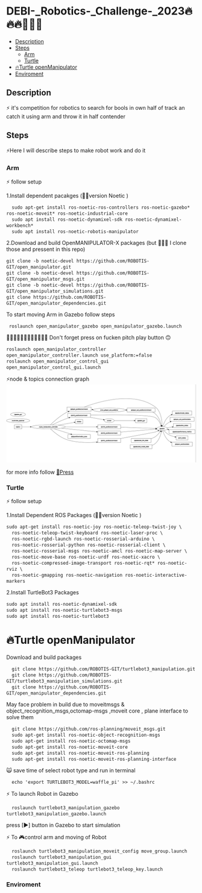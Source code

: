 # DEBI-_Robotics-_Challenge-_2023🔥🔥🔥🤖🤖🤖
- [Description](#Description)
- [Steps](#Steps)
  - [Arm](#Arm)
  - [Turtle](#Turtle)
- [🔥Turtle openManipulator](#Turtle-openManipulator)
- [Enviroment](#Enviroment)   
  


## Description
<p> ⚡️ it's competition for robotics to search for bools in own half of track an catch it using arm and throw it in half contender 


## Steps
  <p> ⚡️Here I will describe steps to make robot work and do it 

### Arm 
<p> ⚡️ follow setup
<p> 1.Install dependent pacakges (🙆‍♂️️version Noetic )
  
```console
  sudo apt-get install ros-noetic-ros-controllers ros-noetic-gazebo* ros-noetic-moveit* ros-noetic-industrial-core
  sudo apt install ros-noetic-dynamixel-sdk ros-noetic-dynamixel-workbench*
  sudo apt install ros-noetic-robotis-manipulator
```
<p> 2.Download and build OpenMANIPULATOR-X packages (but 👀️👀️👀️ I clone those and pressent in this repo)
  
  ```console
  git clone -b noetic-devel https://github.com/ROBOTIS-GIT/open_manipulator.git
  git clone -b noetic-devel https://github.com/ROBOTIS-GIT/open_manipulator_msgs.git
  git clone -b noetic-devel https://github.com/ROBOTIS-GIT/open_manipulator_simulations.git
  git clone https://github.com/ROBOTIS-GIT/open_manipulator_dependencies.git
```
  
 <p> To start moving Arm in Gazebo follow steps 
   
 ```console
  roslaunch open_manipulator_gazebo open_manipulator_gazebo.launch
  ```
  
  <p> 👀️👀️👀️👀️👀️👀️👀️👀️👀️👀️👀️👀️ Don't forget press on fucken pitch play button 🙃
    
  ```console
  roslaunch open_manipulator_controller open_manipulator_controller.launch use_platform:=false
  roslaunch open_manipulator_control_gui open_manipulator_control_gui.launch 
  ```
  
  <p>
    ⚡️node & topics connection graph
  <img src = "https://github.com/HESHAM47GAMAL/DEBI-_Robotics-_Challenge-_2023/blob/main/pic_github/Gazebo.png"/>
  </p>
 
  
  <p> for more info follow <a href="https://emanual.robotis.com/docs/en/platform/openmanipulator_x/ros_simulation/#launch-gazebo" >🔗Press</a> </p>

### Turtle
<p> ⚡️ follow setup
<p> 1.Install Dependent ROS Packages (🙆‍♂️️version Noetic )

```console
sudo apt-get install ros-noetic-joy ros-noetic-teleop-twist-joy \
  ros-noetic-teleop-twist-keyboard ros-noetic-laser-proc \
  ros-noetic-rgbd-launch ros-noetic-rosserial-arduino \
  ros-noetic-rosserial-python ros-noetic-rosserial-client \
  ros-noetic-rosserial-msgs ros-noetic-amcl ros-noetic-map-server \
  ros-noetic-move-base ros-noetic-urdf ros-noetic-xacro \
  ros-noetic-compressed-image-transport ros-noetic-rqt* ros-noetic-rviz \
  ros-noetic-gmapping ros-noetic-navigation ros-noetic-interactive-markers
  ```
  <p> 2.Install TurtleBot3 Packages
  
  ```console
  sudo apt install ros-noetic-dynamixel-sdk
  sudo apt install ros-noetic-turtlebot3-msgs
  sudo apt install ros-noetic-turtlebot3
  ```

# 🔥Turtle openManipulator
<p> Download and build packages
  
```console
  git clone https://github.com/ROBOTIS-GIT/turtlebot3_manipulation.git
  git clone https://github.com/ROBOTIS-GIT/turtlebot3_manipulation_simulations.git
  git clone https://github.com/ROBOTIS-GIT/open_manipulator_dependencies.git
```

<p> May face problem in build due to moveitmsgs & object_recognition_msgs,octomap-msgs ,moveit core , plane interface to solve them 
  
```console 
  git clone https://github.com/ros-planning/moveit_msgs.git
  sudo apt-get install ros-noetic-object-recognition-msgs
  sudo apt-get install ros-noetic-octomap-msgs
  sudo apt-get install ros-noetic-moveit-core
  sudo apt-get install ros-noetic-moveit-ros-planning
  sudo apt-get install ros-noetic-moveit-ros-planning-interface
  ```
<p> 🙀️ save time of select robot type and run in terminal 
  
```console 
  echo 'export TURTLEBOT3_MODEL=waffle_pi' >> ~/.bashrc
```
  
<p> ⚡️ To launch Robot in Gazebo 
  
```console
  roslaunch turtlebot3_manipulation_gazebo turtlebot3_manipulation_gazebo.launch
```
  
<p>  press [▶] button in Gazebo to start simulation
<p> ⚡️ To 🎮️control arm and moving of Robot 
  
```console
  roslaunch turtlebot3_manipulation_moveit_config move_group.launch
  roslaunch turtlebot3_manipulation_gui turtlebot3_manipulation_gui.launch
  roslaunch turtlebot3_teleop turtlebot3_teleop_key.launch
```
  
### Enviroment
